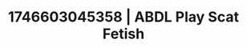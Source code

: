 ---
categories:
- AI-generated
- Intimate rituals
- Real couple content
- ASMR
- Heat of the moment
- Pillow talk
- POV erotica
- Cosplay
image: /assets/images/1746603045358.jpg
layout: post
seo:
  description: Featured content with sensual Scat Fetish, ABDL Play. HD images available.
  keywords: Scat Fetish, ABDL Play
  og_image: /assets/images/1746603045358.jpg
  schema_type: VisualArtwork
tags:
- ABDL Play
- '#1746603045358'
- Scat Fetish
title: 1746603045358 | ABDL Play Scat Fetish
---